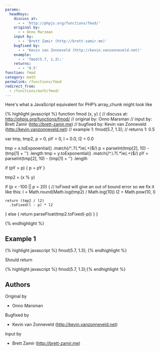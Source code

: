 ```yaml
---
params:
  headKeys:
    discuss at:
      - - 'http://phpjs.org/functions/fmod/'
    original by:
      - - Onno Marsman
    input by:
      - - 'Brett Zamir (http://brett-zamir.me)'
    bugfixed by:
      - - 'Kevin van Zonneveld (http://kevin.vanzonneveld.net)'
    example:
      - - 'fmod(5.7, 1.3);'
    returns:
      - - '0.5'
function: fmod
category: math
permalink: /functions/fmod
redirect_from:
  - /functions/math/fmod/
---
```


<!-- WARNING! This file is auto generated by `npm run web:inject`, do not edit by hand -->

Here's what a JavaScript equivalent for PHP’s array_chunk might look like

{% highlight javascript %}
function fmod (x, y) {
  //  discuss at: http://phpjs.org/functions/fmod/
  // original by: Onno Marsman
  //    input by: Brett Zamir (http://brett-zamir.me)
  // bugfixed by: Kevin van Zonneveld (http://kevin.vanzonneveld.net)
  //   example 1: fmod(5.7, 1.3);
  //   returns 1: 0.5

  var tmp, tmp2, p = 0,
    pY = 0,
    l = 0.0,
    l2 = 0.0

  tmp = x.toExponential()
    .match(/^.\.?(.*)e(.+)$/)
  p = parseInt(tmp[2], 10) - (tmp[1] + '')
    .length
  tmp = y.toExponential()
    .match(/^.\.?(.*)e(.+)$/)
  pY = parseInt(tmp[2], 10) - (tmp[1] + '')
    .length

  if (pY > p) {
    p = pY
  }

  tmp2 = (x % y)

  if (p < -100 || p > 20) {
    // toFixed will give an out of bound error so we fix it like this:
    l = Math.round(Math.log(tmp2) / Math.log(10))
    l2 = Math.pow(10, l)

    return (tmp2 / l2)
      .toFixed(l - p) * l2
  } else {
    return parseFloat(tmp2.toFixed(-p))
  }
}

{% endhighlight %}

## Example 1

{% highlight javascript %}
fmod(5.7, 1.3);
{% endhighlight %}

Should return

{% highlight javascript %}
fmod(5.7, 1.3);{% endhighlight %}


## Authors


Original by

- Onno Marsman


Bugfixed by

- Kevin van Zonneveld (http://kevin.vanzonneveld.net)


Input by

- Brett Zamir (http://brett-zamir.me)

